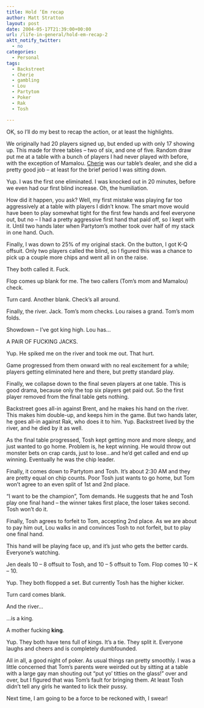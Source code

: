 ```yaml
---
title: Hold ‘Em recap
author: Matt Stratton
layout: post
date: 2004-05-17T21:39:00+00:00
url: /life-in-general/hold-em-recap-2
aktt_notify_twitter:
  - no
categories:
  - Personal
tags:
  - Backstreet
  - Cherie
  - gambling
  - Lou
  - Partytom
  - Poker
  - Rak
  - Tosh

---
```

OK, so I&#8217;ll do my best to recap the action, or at least the highlights.

We originally had 20 players signed up, but ended up with only 17 showing up. This made for three tables &#8211; two of six, and one of five. Random draw put me at a table with a bunch of players I had never played with before, with the exception of Mamalou. <a href="https://theprotagonist5.livejournal.com/" target="_blank">Cherie</a> was our table&#8217;s dealer, and she did a pretty good job &#8211; at least for the brief period I was sitting down.

Yup. I was the first one eliminated. I was knocked out in 20 minutes, before we even had our first blind increase. Oh, the humiliation.

How did it happen, you ask? Well, my first mistake was playing far too aggressively at a table with players I didn&#8217;t know. The smart move would have been to play somewhat tight for the first few hands and feel everyone out, but no &#8211; I had a pretty aggressive first hand that paid off, so I kept with it. Until two hands later when Partytom&#8217;s mother took over half of my stack in one hand. Ouch.

Finally, I was down to 25% of my original stack. On the button, I got K-Q offsuit. Only two players called the blind, so I figured this was a chance to pick up a couple more chips and went all in on the raise.

They both called it. Fuck.

Flop comes up blank for me. The two callers (Tom&#8217;s mom and Mamalou) check.

Turn card. Another blank. Check&#8217;s all around.

Finally, the river. Jack. Tom&#8217;s mom checks. Lou raises a grand. Tom&#8217;s mom folds.

Showdown &#8211; I&#8217;ve got king high. Lou has&#8230;

A PAIR OF FUCKING JACKS.

Yup. He spiked me on the river and took me out. That hurt.

Game progressed from them onward with no real excitement for a while; players getting eliminated here and there, but pretty standard play.

Finally, we collapse down to the final seven players at one table. This is good drama, because only the top six players get paid out. So the first player removed from the final table gets nothing.

Backstreet goes all-in against Brent, and he makes his hand on the river. This makes him double-up, and keeps him in the game. But two hands later, he goes all-in against Rak, who does it to him. Yup. Backstreet lived by the river, and he died by it as well.

As the final table progressed, Tosh kept getting more and more sleepy, and just wanted to go home. Problem is, he kept winning. He would throw out monster bets on crap cards, just to lose&#8230;and he&#8217;d get called and end up winning. Eventually he was the chip leader.

Finally, it comes down to Partytom and Tosh. It&#8217;s about 2:30 AM and they are pretty equal on chip counts. Poor Tosh just wants to go home, but Tom won&#8217;t agree to an even split of 1st and 2nd place.

&#8220;I want to be the champion&#8221;, Tom demands. He suggests that he and Tosh play one final hand &#8211; the winner takes first place, the loser takes second. Tosh won&#8217;t do it.

Finally, Tosh agrees to forfeit to Tom, accepting 2nd place. As we are about to pay him out, Lou walks in and convinces Tosh to not forfeit, but to play one final hand.

This hand will be playing face up, and it&#8217;s just who gets the better cards. Everyone&#8217;s watching.

Jen deals 10 &#8211; 8 offsuit to Tosh, and 10 &#8211; 5 offsuit to Tom. Flop comes 10 &#8211; K &#8211; 10.

Yup. They both flopped a set. But currently Tosh has the higher kicker.

Turn card comes blank.

And the river&#8230;

&#8230;is a king.

A mother fucking **king**.

Yup. They both have tens full of kings. It&#8217;s a tie. They split it. Everyone laughs and cheers and is completely dumbfounded.

All in all, a good night of poker. As usual things ran pretty smoothly. I was a little concerned that Tom&#8217;s parents were weirded out by sitting at a table with a large gay man shouting out &#8220;put yo&#8217; titties on the glass!&#8221; over and over, but I figured that was Tom&#8217;s fault for bringing them. At least Tosh didn&#8217;t tell any girls he wanted to lick their pussy.

Next time, I am going to be a force to be reckoned with, I swear!
